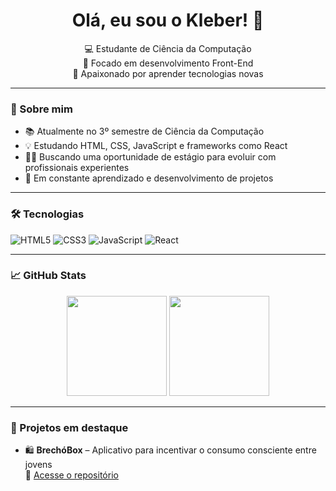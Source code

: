 <h1 align="center">Olá, eu sou o Kleber! 👋</h1>

<p align="center">
  💻 Estudante de Ciência da Computação <br>
  🎯 Focado em desenvolvimento Front-End <br>
  🚀 Apaixonado por aprender tecnologias novas <br>
</p>

---

### 🧠 Sobre mim

- 📚 Atualmente no 3º semestre de Ciência da Computação
- 💡 Estudando HTML, CSS, JavaScript e frameworks como React
- 👨‍💻 Buscando uma oportunidade de estágio para evoluir com profissionais experientes
- 🌱 Em constante aprendizado e desenvolvimento de projetos

---

### 🛠️ Tecnologias

![HTML5](https://img.shields.io/badge/HTML5-E34F26?style=for-the-badge&logo=html5&logoColor=white)
![CSS3](https://img.shields.io/badge/CSS3-1572B6?style=for-the-badge&logo=css3&logoColor=white)
![JavaScript](https://img.shields.io/badge/JavaScript-F7DF1E?style=for-the-badge&logo=javascript&logoColor=black)
![React](https://img.shields.io/badge/React-20232A?style=for-the-badge&logo=react&logoColor=61DAFB)

---

### 📈 GitHub Stats

<p align="center">
  <img height="160em" src="https://github-readme-stats.vercel.app/api?username=KleberAr4uj0&show_icons=true&theme=dracula&count_private=true" />
  <img height="160em" src="https://github-readme-stats.vercel.app/api/top-langs/?username=KleberAr4uj0&layout=compact&theme=dracula" />
</p>

---


### 📌 Projetos em destaque

- 🛍️ **BrechóBox** – Aplicativo para incentivar o consumo consciente entre jovens  
  🔗 [Acesse o repositório](https://github.com/KleberAr4uj0/BrechoBox)




